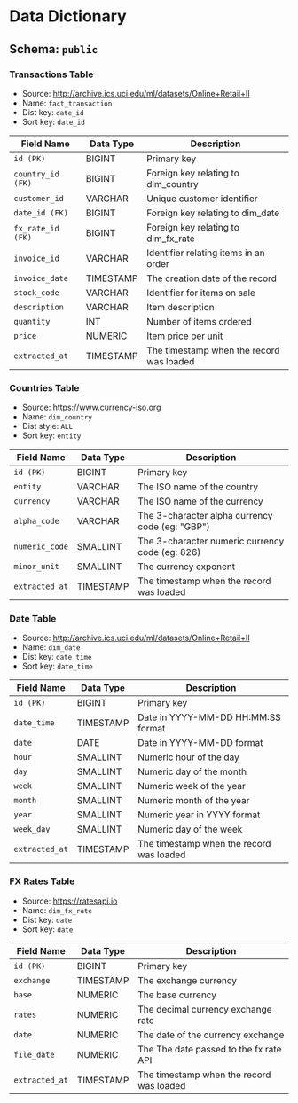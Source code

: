 # Data Dictionary

## Schema: `public`

### Transactions Table
- Source: http://archive.ics.uci.edu/ml/datasets/Online+Retail+II
- Name: `fact_transaction`
- Dist key: `date_id`
- Sort key: `date_id`

| Field Name          | Data Type       | Description                                       |
|---------------------|-----------------|---------------------------------------------------|
| `id (PK)`           | BIGINT          | Primary key                                       |
| `country_id (FK)`   | BIGINT          | Foreign key relating to dim_country               |
| `customer_id`       | VARCHAR         | Unique customer identifier                        |
| `date_id (FK)`      | BIGINT          | Foreign key relating to dim_date                  |
| `fx_rate_id (FK)`   | BIGINT          | Foreign key relating to dim_fx_rate               |
| `invoice_id`        | VARCHAR         | Identifier relating items in an order             |
| `invoice_date`      | TIMESTAMP       | The creation date of the record                   |
| `stock_code`        | VARCHAR         | Identifier for items on sale                      |
| `description`       | VARCHAR         | Item description                                  |
| `quantity`          | INT             | Number of items ordered                           |
| `price`             | NUMERIC         | Item price per unit                               |
| `extracted_at`      | TIMESTAMP       | The timestamp when the record was loaded          |

### Countries Table
- Source: https://www.currency-iso.org
- Name: `dim_country`
- Dist style: `ALL`
- Sort key: `entity`

| Field Name          | Data Type       | Description                                       |
|---------------------|-----------------|---------------------------------------------------|
| `id (PK)`           | BIGINT          | Primary key                                       |
| `entity`            | VARCHAR         | The ISO name of the country                       |
| `currency`          | VARCHAR         | The ISO name of the currency                      |
| `alpha_code`        | VARCHAR         | The 3-character alpha currency code (eg: "GBP")   |
| `numeric_code`      | SMALLINT        | The 3-character numeric currency code (eg: 826)   |
| `minor_unit`        | SMALLINT        | The currency exponent                             |
| `extracted_at`      | TIMESTAMP       | The timestamp when the record was loaded          |

### Date Table
- Source: http://archive.ics.uci.edu/ml/datasets/Online+Retail+II
- Name: `dim_date`
- Dist key: `date_time`
- Sort key: `date_time`

| Field Name          | Data Type       | Description                                       |
|---------------------|-----------------|---------------------------------------------------|
| `id (PK)`           | BIGINT          | Primary key                                       |
| `date_time`         | TIMESTAMP       | Date in YYYY-MM-DD HH:MM:SS format                |
| `date`              | DATE            | Date in YYYY-MM-DD format                         |
| `hour`              | SMALLINT        | Numeric hour of the day                           |
| `day`               | SMALLINT        | Numeric day of the month                          |
| `week`              | SMALLINT        | Numeric week of the year                          |
| `month`             | SMALLINT        | Numeric month of the year                         |
| `year`              | SMALLINT        | Numeric year in YYYY format                       |
| `week_day`          | SMALLINT        | Numeric day of the week                           |
| `extracted_at`      | TIMESTAMP       | The timestamp when the record was loaded          |

### FX Rates Table
- Source: https://ratesapi.io
- Name: `dim_fx_rate`
- Dist key: `date`
- Sort key: `date`

| Field Name          | Data Type       | Description                                       |
|---------------------|-----------------|---------------------------------------------------|
| `id (PK)`           | BIGINT          | Primary key                                       |
| `exchange`          | TIMESTAMP       | The exchange currency                             |
| `base`              | NUMERIC         | The base currency                                 |
| `rates`             | NUMERIC         | The decimal currency exchange rate                |
| `date`              | NUMERIC         | The date of the currency exchange                 |
| `file_date`         | NUMERIC         | The The date passed to the fx rate API            |
| `extracted_at`      | TIMESTAMP       | The timestamp when the record was loaded          |
